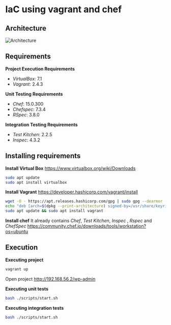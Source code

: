 # IaC using vagrant and chef

## Architecture

![Architecture](https://drive.google.com/uc?export=view&id=1V0dD5MsBit9WsiGTUJVdRK7iA81di8dt)

## Requirements

**Project Execution Requirements**
- *VirtualBox*: 7.1
- *Vagrant*: 2.4.3

**Unit Testing Requirements**
- *Chef*: 15.0.300
- *Chefspec*: 7.3.4
- *RSpec*: 3.8.0

**Integration Testing Requirements**
- *Test Kitchen*: 2.2.5
- *Inspec*: 4.3.2

## Installing requirements

**Install Virtual Box**
https://www.virtualbox.org/wiki/Downloads
```sh
sudo apt update
sudo apt install virtualbox
```

**Install Vagrant**
https://developer.hashicorp.com/vagrant/install
```sh
wget -O - https://apt.releases.hashicorp.com/gpg | sudo gpg --dearmor -o /usr/share/keyrings/hashicorp-archive-keyring.gpg
echo "deb [arch=$(dpkg --print-architecture) signed-by=/usr/share/keyrings/hashicorp-archive-keyring.gpg] https://apt.releases.hashicorp.com $(lsb_release -cs) main" | sudo tee /etc/apt/sources.list.d/hashicorp.list
sudo apt update && sudo apt install vagrant
```

**Install chef**
It already contains _Chef_, _Test Kitchen_, _Inspec_ , _Rspec_ and _ChefSpec_
https://community.chef.io/downloads/tools/workstation?os=ubuntu


## Execution

**Executing project**

```sh
vagrant up
```

Open project
http://192.168.56.2/wp-admin

**Executing unit tests**

```sh
bash ./scripts/start.sh
```

**Executing integration tests**

```sh
bash ./scripts/start.sh
```
